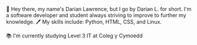 👋 Hey there, my name's Darian Lawrence, but I go by Darian L. for short. I'm a software developer and student always striving to improve to further my knowledge. 
 🖊️ My skills include: Python, HTML, CSS, and Linux.
 
 📚 I'm currently studying Level 3 IT at Coleg y Cymoedd 
 
